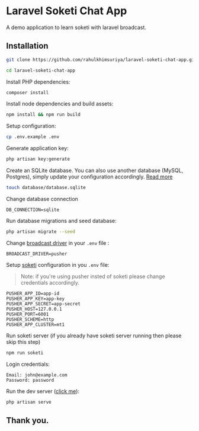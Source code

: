 # Laravel Soketi Chat App

A demo application to learn soketi with laravel broadcast.

## Installation

```sh
git clone https://github.com/rahulkhimsuriya/laravel-soketi-chat-app.git

cd laravel-soketi-chat-app
```

Install PHP dependencies:

```sh
composer install
```

Install node dependencies and build assets:

```sh
npm install && npm run build
```

Setup configuration:

```sh
cp .env.example .env
```

Generate application key:

```sh
php artisan key:generate
```

Create an SQLite database. You can also use another database (MySQL, Postgres), simply update your configuration accordingly. [Read more](https://laravel.com/docs/8.x/database)

```sh
touch database/database.sqlite
```

Change database connection

```dotenv
DB_CONNECTION=sqlite
```

Run database migrations and seed database:

```sh
php artisan migrate --seed
```

Change [broadcast driver](https://laravel.com/docs/9.x/broadcasting#pusher-channels) in your `.env` file :

```dotenv
BROADCAST_DRIVER=pusher
```

Setup [soketi](https://docs.soketi.app/getting-started/installation/cli-installation#installing-with-npm) configuration in you `.env` file:

> Note: if you're using pusher insted of soketi please change credentials accordingly.

```dotenv
PUSHER_APP_ID=app-id
PUSHER_APP_KEY=app-key
PUSHER_APP_SECRET=app-secret
PUSHER_HOST=127.0.0.1
PUSHER_PORT=6001
PUSHER_SCHEME=http
PUSHER_APP_CLUSTER=mt1
```

Run soketi server (if you already have soketi server running then please skip this step)

```sh
npm run soketi
```

Login credentials:

```
Email: john@example.com
Password: password
```

Run the dev server ([click me](http://127.0.0.1:8000)):

```sh
php artisan serve
```

## Thank you.
